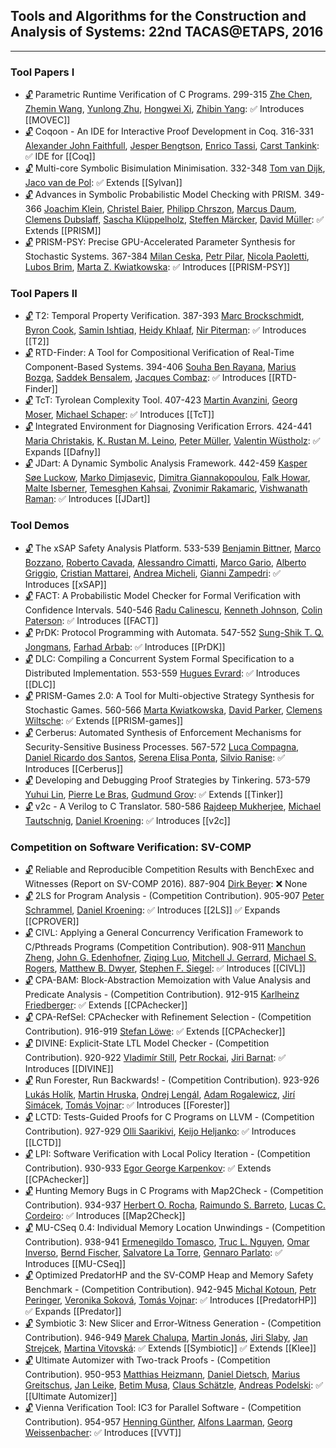 ## Tools and Algorithms for the Construction and Analysis of Systems: 22nd TACAS@ETAPS, 2016
---
### Tool Papers I
-	[🔓](https://doi.org/10.1007/978-3-662-49674-9_17) Parametric Runtime Verification of C Programs. 299-315
	[Zhe Chen](https://dblp.org/pid/06/4240.html), [Zhemin Wang](https://dblp.org/pid/178/3993.html), [Yunlong Zhu](https://dblp.org/pid/64/5326.html), [Hongwei Xi](https://dblp.org/pid/x/HongweiXi.html), [Zhibin Yang](https://dblp.org/pid/56/1234.html):
	✅ Introduces [[MOVEC]]
-	[🔓](https://doi.org/10.1007/978-3-662-49674-9_18) Coqoon - An IDE for Interactive Proof Development in Coq. 316-331
	[Alexander John Faithfull](https://dblp.org/pid/178/4079.html), [Jesper Bengtson](https://dblp.org/pid/65/1245.html), [Enrico Tassi](https://dblp.org/pid/35/4153.html), [Carst Tankink](https://dblp.org/pid/82/1008.html):
	✅ IDE for [[Coq]]
-	[🔓](https://doi.org/10.1007/978-3-662-49674-9_19) Multi-core Symbolic Bisimulation Minimisation. 332-348
	[Tom van Dijk](https://dblp.org/pid/126/8210.html), [Jaco van de Pol](https://dblp.org/pid/p/JvdPol.html):
	✅ Extends [[Sylvan]]
-	[🔓](https://doi.org/10.1007/978-3-662-49674-9_20) Advances in Symbolic Probabilistic Model Checking with PRISM. 349-366
	[Joachim Klein](https://dblp.org/pid/k/JoachimKlein1.html), [Christel Baier](https://dblp.org/pid/b/ChristelBaier.html), [Philipp Chrszon](https://dblp.org/pid/177/2504.html), [Marcus Daum](https://dblp.org/pid/118/9187.html), [Clemens Dubslaff](https://dblp.org/pid/28/11061.html), [Sascha Klüppelholz](https://dblp.org/pid/50/2079.html), [Steffen Märcker](https://dblp.org/pid/69/10395.html), [David Müller](https://dblp.org/pid/139/8389-1.html):
	✅ Extends [[PRISM]]
-	[🔓](https://doi.org/10.1007/978-3-662-49674-9_21) PRISM-PSY: Precise GPU-Accelerated Parameter Synthesis for Stochastic Systems. 367-384
	[Milan Ceska](https://dblp.org/pid/213/3728.html), [Petr Pilar](https://dblp.org/pid/178/4032.html), [Nicola Paoletti](https://dblp.org/pid/15/10263.html), [Lubos Brim](https://dblp.org/pid/92/3060.html), [Marta Z. Kwiatkowska](https://dblp.org/pid/k/MartaZKwiatkowska.html):
	✅ Introduces [[PRISM-PSY]]
### Tool Papers II
-	[🔓](https://doi.org/10.1007/978-3-662-49674-9_22) T2: Temporal Property Verification. 387-393
	[Marc Brockschmidt](https://dblp.org/pid/80/8292.html), [Byron Cook](https://dblp.org/pid/36/113.html), [Samin Ishtiaq](https://dblp.org/pid/49/5100.html), [Heidy Khlaaf](https://dblp.org/pid/156/3577.html), [Nir Piterman](https://dblp.org/pid/p/NPiterman.html):
	✅ Introduces [[T2]]
-	[🔓](https://doi.org/10.1007/978-3-662-49674-9_23) RTD-Finder: A Tool for Compositional Verification of Real-Time Component-Based Systems. 394-406
	[Souha Ben Rayana](https://dblp.org/pid/143/2673.html), [Marius Bozga](https://dblp.org/pid/05/178.html), [Saddek Bensalem](https://dblp.org/pid/01/5624.html), [Jacques Combaz](https://dblp.org/pid/39/3748.html):
	✅ Introduces [[RTD-Finder]]
-	[🔓](https://doi.org/10.1007/978-3-662-49674-9_24) TcT: Tyrolean Complexity Tool. 407-423
	[Martin Avanzini](https://dblp.org/pid/63/5617.html), [Georg Moser](https://dblp.org/pid/32/2607.html), [Michael Schaper](https://dblp.org/pid/90/11267.html):
	✅ Introduces [[TcT]]
-	[🔓](https://doi.org/10.1007/978-3-662-49674-9_25) Integrated Environment for Diagnosing Verification Errors. 424-441
	[Maria Christakis](https://dblp.org/pid/05/7730.html), [K. Rustan M. Leino](https://dblp.org/pid/l/KRMLeino.html), [Peter Müller](https://dblp.org/pid/m/PMuller1.html), [Valentin Wüstholz](https://dblp.org/pid/28/9798.html):
	✅ Expands [[Dafny]]
-	[🔓](https://doi.org/10.1007/978-3-662-49674-9_26) JDart: A Dynamic Symbolic Analysis Framework. 442-459
	[Kasper Søe Luckow](https://dblp.org/pid/13/11526.html), [Marko Dimjasevic](https://dblp.org/pid/158/1033.html), [Dimitra Giannakopoulou](https://dblp.org/pid/39/117.html), [Falk Howar](https://dblp.org/pid/12/8669.html), [Malte Isberner](https://dblp.org/pid/54/1436.html), [Temesghen Kahsai](https://dblp.org/pid/02/6790.html), [Zvonimir Rakamaric](https://dblp.org/pid/31/4458.html), [Vishwanath Raman](https://dblp.org/pid/64/3364.html):
	✅ Introduces [[JDart]]
### Tool Demos
-	[🔓](https://doi.org/10.1007/978-3-662-49674-9_31) The xSAP Safety Analysis Platform. 533-539
	[Benjamin Bittner](https://dblp.org/pid/117/4994.html), [Marco Bozzano](https://dblp.org/pid/66/3003.html), [Roberto Cavada](https://dblp.org/pid/96/4147.html), [Alessandro Cimatti](https://dblp.org/pid/13/5961.html), [Marco Gario](https://dblp.org/pid/138/5577.html), [Alberto Griggio](https://dblp.org/pid/19/3686.html), [Cristian Mattarei](https://dblp.org/pid/67/7880.html), [Andrea Micheli](https://dblp.org/pid/84/7880.html), [Gianni Zampedri](https://dblp.org/pid/162/0229.html):
	✅ Introduces [[xSAP]]
-	[🔓](https://doi.org/10.1007/978-3-662-49674-9_32) FACT: A Probabilistic Model Checker for Formal Verification with Confidence Intervals. 540-546
	[Radu Calinescu](https://dblp.org/pid/15/2194.html), [Kenneth Johnson](https://dblp.org/pid/03/5135.html), [Colin Paterson](https://dblp.org/pid/27/8933.html):
	✅ Introduces [[FACT]]
-	[🔓](https://doi.org/10.1007/978-3-662-49674-9_33) PrDK: Protocol Programming with Automata. 547-552
	[Sung-Shik T. Q. Jongmans](https://dblp.org/pid/91/8340.html), [Farhad Arbab](https://dblp.org/pid/25/3518.html):
	✅ Introduces [[PrDK]]
-	[🔓](https://doi.org/10.1007/978-3-662-49674-9_34) DLC: Compiling a Concurrent System Formal Specification to a Distributed Implementation. 553-559
	[Hugues Evrard](https://dblp.org/pid/130/3643.html):
	✅ Introduces [[DLC]]
-	[🔓](https://doi.org/10.1007/978-3-662-49674-9_35) PRISM-Games 2.0: A Tool for Multi-objective Strategy Synthesis for Stochastic Games. 560-566
	[Marta Kwiatkowska](https://dblp.org/pid/k/MartaZKwiatkowska.html), [David Parker](https://dblp.org/pid/33/3095.html), [Clemens Wiltsche](https://dblp.org/pid/120/7602.html):
	✅ Extends [[PRISM-games]]
-	[🔓](https://doi.org/10.1007/978-3-662-49674-9_36) Cerberus: Automated Synthesis of Enforcement Mechanisms for Security-Sensitive Business Processes. 567-572
	[Luca Compagna](https://dblp.org/pid/c/LucaCompagna.html), [Daniel Ricardo dos Santos](https://dblp.org/pid/201/0224.html), [Serena Elisa Ponta](https://dblp.org/pid/74/7424.html), [Silvio Ranise](https://dblp.org/pid/r/SilvioRanise.html):
	✅ Introduces [[Cerberus]]
-	[🔓](https://doi.org/10.1007/978-3-662-49674-9_37) Developing and Debugging Proof Strategies by Tinkering. 573-579
	[Yuhui Lin](https://dblp.org/pid/24/11140.html), [Pierre Le Bras](https://dblp.org/pid/178/3984.html), [Gudmund Grov](https://dblp.org/pid/43/4457.html):
	✅ Extends [[Tinker]]
-	[🔓](https://doi.org/10.1007/978-3-662-49674-9_38) v2c - A Verilog to C Translator. 580-586
	[Rajdeep Mukherjee](https://dblp.org/pid/124/3803.html), [Michael Tautschnig](https://dblp.org/pid/18/1323.html), [Daniel Kroening](https://dblp.org/pid/k/DanielKroening.html):
	✅ Introduces [[v2c]]
### Competition on Software Verification: SV-COMP
-	[🔓](https://doi.org/10.1007/978-3-662-49674-9_55) Reliable and Reproducible Competition Results with BenchExec and Witnesses (Report on SV-COMP 2016). 887-904
	[Dirk Beyer](https://dblp.org/pid/b/DirkBeyer1.html):
	❌ None
-	[🔓](https://doi.org/10.1007/978-3-662-49674-9_56) 2LS for Program Analysis - (Competition Contribution). 905-907
	[Peter Schrammel](https://dblp.org/pid/23/8898.html), [Daniel Kroening](https://dblp.org/pid/k/DanielKroening.html):
	✅ Introduces [[2LS]]
	✅ Expands [[CPROVER]]
-	[🔓](https://doi.org/10.1007/978-3-662-49674-9_57) CIVL: Applying a General Concurrency Verification Framework to C/Pthreads Programs (Competition Contribution). 908-911
	[Manchun Zheng](https://dblp.org/pid/92/10310.html), [John G. Edenhofner](https://dblp.org/pid/169/1816.html), [Ziqing Luo](https://dblp.org/pid/169/1781.html), [Mitchell J. Gerrard](https://dblp.org/pid/178/3831.html), [Michael S. Rogers](https://dblp.org/pid/169/1794.html), [Matthew B. Dwyer](https://dblp.org/pid/d/MatthewBDwyer.html), [Stephen F. Siegel](https://dblp.org/pid/50/540.html):
	✅ Introduces [[CIVL]]
-	[🔓](https://doi.org/10.1007/978-3-662-49674-9_58) CPA-BAM: Block-Abstraction Memoization with Value Analysis and Predicate Analysis - (Competition Contribution). 912-915
	[Karlheinz Friedberger](https://dblp.org/pid/130/3897.html):
	✅ Extends [[CPAchecker]]
-	[🔓](https://doi.org/10.1007/978-3-662-49674-9_59) CPA-RefSel: CPAchecker with Refinement Selection - (Competition Contribution). 916-919
	[Stefan Löwe](https://dblp.org/pid/72/11109.html):
	✅ Extends [[CPAchecker]]
-	[🔓](https://doi.org/10.1007/978-3-662-49674-9_60) DIVINE: Explicit-State LTL Model Checker - (Competition Contribution). 920-922
	[Vladimír Still](https://dblp.org/pid/132/1780.html), [Petr Rockai](https://dblp.org/pid/35/5000.html), [Jiri Barnat](https://dblp.org/pid/b/JiriBarnat.html):
	✅ Introduces [[DIVINE]]
-	[🔓](https://doi.org/10.1007/978-3-662-49674-9_61) Run Forester, Run Backwards! - (Competition Contribution). 923-926
	[Lukás Holík](https://dblp.org/pid/64/6177.html), [Martin Hruska](https://dblp.org/pid/15/7989.html), [Ondrej Lengál](https://dblp.org/pid/47/7646.html), [Adam Rogalewicz](https://dblp.org/pid/87/2946.html), [Jirí Simácek](https://dblp.org/pid/10/9861.html), [Tomás Vojnar](https://dblp.org/pid/51/533.html):
	✅ Introduces [[Forester]]
-	[🔓](https://doi.org/10.1007/978-3-662-49674-9_62) LCTD: Tests-Guided Proofs for C Programs on LLVM - (Competition Contribution). 927-929
	[Olli Saarikivi](https://dblp.org/pid/117/9611.html), [Keijo Heljanko](https://dblp.org/pid/h/KeijoHeljanko.html):
	✅ Introduces [[LCTD]]
-	[🔓](https://doi.org/10.1007/978-3-662-49674-9_63) LPI: Software Verification with Local Policy Iteration - (Competition Contribution). 930-933
	[Egor George Karpenkov](https://dblp.org/pid/168/8680.html):
	✅ Extends [[CPAchecker]]
-	[🔓](https://doi.org/10.1007/978-3-662-49674-9_64) Hunting Memory Bugs in C Programs with Map2Check - (Competition Contribution). 934-937
	[Herbert O. Rocha](https://dblp.org/pid/116/5376.html), [Raimundo S. Barreto](https://dblp.org/pid/04/562.html), [Lucas C. Cordeiro](https://dblp.org/pid/42/4311.html):
	✅ Introduces [[Map2Check]]
-	[🔓](https://doi.org/10.1007/978-3-662-49674-9_65) MU-CSeq 0.4: Individual Memory Location Unwindings - (Competition Contribution). 938-941
	[Ermenegildo Tomasco](https://dblp.org/pid/143/2711.html), [Truc L. Nguyen](https://dblp.org/pid/147/4379.html), [Omar Inverso](https://dblp.org/pid/125/8727.html), [Bernd Fischer](https://dblp.org/pid/27/3809-2.html), [Salvatore La Torre](https://dblp.org/pid/33/5041.html), [Gennaro Parlato](https://dblp.org/pid/11/1029.html):
	✅ Introduces [[MU-CSeq]]
-	[🔓](https://doi.org/10.1007/978-3-662-49674-9_66) Optimized PredatorHP and the SV-COMP Heap and Memory Safety Benchmark - (Competition Contribution). 942-945
	[Michal Kotoun](https://dblp.org/pid/178/3865.html), [Petr Peringer](https://dblp.org/pid/12/9861.html), [Veronika Soková](https://dblp.org/pid/178/3927.html), [Tomás Vojnar](https://dblp.org/pid/51/533.html):
	✅ Introduces [[PredatorHP]]
	✅ Expands [[Predator]]
-	[🔓](https://doi.org/10.1007/978-3-662-49674-9_67) Symbiotic 3: New Slicer and Error-Witness Generation - (Competition Contribution). 946-949
	[Marek Chalupa](https://dblp.org/pid/178/3862.html), [Martin Jonás](https://dblp.org/pid/178/4046.html), [Jiri Slaby](https://dblp.org/pid/11/9867.html), [Jan Strejcek](https://dblp.org/pid/37/1716.html), [Martina Vitovská](https://dblp.org/pid/178/3812.html):
	✅ Extends [[Symbiotic]]
	✅ Extends [[Klee]]
-	[🔓](https://doi.org/10.1007/978-3-662-49674-9_68) Ultimate Automizer with Two-track Proofs - (Competition Contribution). 950-953
	[Matthias Heizmann](https://dblp.org/pid/52/7224.html), [Daniel Dietsch](https://dblp.org/pid/59/9798.html), [Marius Greitschus](https://dblp.org/pid/153/2563.html), [Jan Leike](https://dblp.org/pid/133/7839.html), [Betim Musa](https://dblp.org/pid/143/2689.html), [Claus Schätzle](https://dblp.org/pid/178/4054.html), [Andreas Podelski](https://dblp.org/pid/p/APodelski.html):
	✅ [[Ultimate Automizer]]
-	[🔓](https://doi.org/10.1007/978-3-662-49674-9_69) Vienna Verification Tool: IC3 for Parallel Software - (Competition Contribution). 954-957
	[Henning Günther](https://dblp.org/pid/67/6092.html), [Alfons Laarman](https://dblp.org/pid/05/7913.html), [Georg Weissenbacher](https://dblp.org/pid/15/3636.html):
	✅ Introduces [[VVT]]
